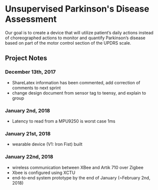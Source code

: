 # Unsupervised Parkinson's Disease Assessment
Our goal is to create a device that will utilize patient’s daily actions instead of choreographed actions to monitor and quantify Parkinson’s disease based on part of the motor control section of the UPDRS scale.

## Project Notes

### December 13th, 2017
* ShareLatex information has been commented, add correction of comments to next sprint
* change design document from sensor tag to teensy, and explain to group

### January 2nd, 2018
* Latency to read from a MPU9250 is worst case 1ms

### January 21st, 2018
- wearable device (V1: Iron Fist) built

### January 22nd, 2018
- wireless communication between XBee and Artik 710 over Zigbee
- Xbee is configured using XCTU
- end-to-end system prototype by the end of January (~February 2nd, 2018)

